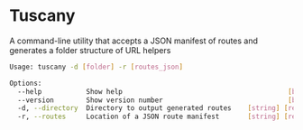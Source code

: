 # Tuscany

A command-line utility that accepts a JSON manifest of routes and generates a
folder structure of URL helpers

```bash
Usage: tuscany -d [folder] -r [routes_json]

Options:
  --help           Show help                                         [boolean]
  --version        Show version number                               [boolean]
  -d, --directory  Directory to output generated routes    [string] [required]
  -r, --routes     Location of a JSON route manifest       [string] [required]
```
